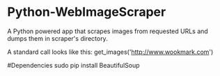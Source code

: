 Python-WebImageScraper
======================

A Python powered app that scrapes images from requested URLs and dumps them in scraper's directory.

A standard call looks like this:
	get_images('http://www.wookmark.com')
	
#Dependencies
	sudo pip install BeautifulSoup
